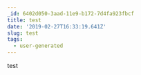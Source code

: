 ```yaml
---
_id: 6402d050-3aad-11e9-b172-7d4fa923fbcf
title: test
date: '2019-02-27T16:33:19.641Z'
slug: test
tags:
  - user-generated
---
```

test
